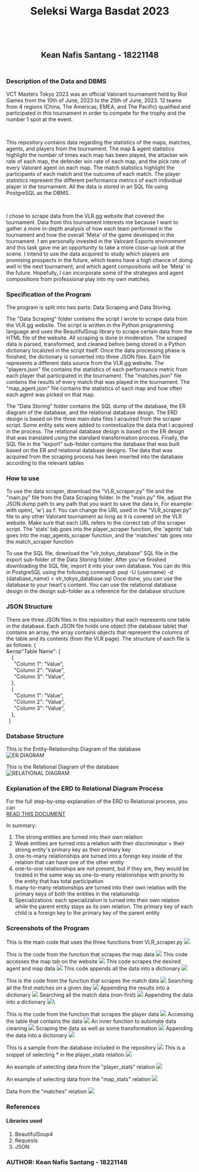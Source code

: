 <h1 align="center">
  <br>
  Seleksi Warga Basdat 2023
  <br>
  <br>
</h1>

<h2 align="center">
  <br>
  Kean Nafis Santang - 18221148
  <br>
  <br>
</h2>



### Description of the Data and DBMS
<p>
  VCT Masters Tokyo 2023 was an official Valorant tournament held by Riot Games from the 10th of June, 2023 to the 25th of June, 2023. 12 teams from 4 regions (China, The Americas, EMEA, and The Pacific) qualified and participated in this tournament in order to compete for the trophy and the number 1 spot at the event. 
</p>
<br>

<p>
  This repository contains data regarding the statistics of the maps, matches, agents, and players from the tournament. The map & agent statistics highlight the number of times each map has been played, the attacker win rate of each map, the defender win rate of each map, and the pick rate of every Valorant agent on each map. The match statistics highlight the participants of each match and the outcome of each match. The player statistics represent the different performance metrics of each individual player in the tournament. All the data is stored in an SQL file using PostgreSQL as the DBMS.
</p>
<br>

<p>
  I chose to scrape data from the VLR.gg website that covered the tournament. Data from this tournament interests me because I want to gather a more in-depth analysis of how each team performed in the tournament and how the overall 'Meta' of the game developed in the tournament. I am personally invested in the Valorant Esports environment and this task gave me an opportunity to take a more close-up look at the scene. I intend to use the data acquired to study which players are promising prospects in the future, which teams have a high chance of doing well in the next tournament, and which agent compositions will be 'Meta' in the future. Hopefully, I can incorporate some of the strategies and agent compositions from professional play into my own matches.
</p>

### Specification of the Program
<p>
  The program is split into two parts: Data Scraping and Data Storing. 
  
  The "Data Scraping" folder contains the script I wrote to scrape data from the VLR.gg website. The script is written in the Python programming language and uses the BeautifulSoup library to scrape certain data from the HTML file of the website. All scraping is done in moderation. The scraped data is parsed, transformed, and cleaned before being stored in a Python dictionary localized in the script itself. Once the data processing phase is finished, the dictionary is converted into three JSON files. Each file represents a different data source from the VLR.gg website. The "players.json" file contains the statistics of each performance metric from each player that participated in the tournament. The "matches.json" file contains the results of every match that was played in the tournament. The "map_agent.json" file contains the statistics of each map and how often each agent was picked on that map.

  The "Data Storing" folder contains the SQL dump of the database, the ER diagram of the database, and the relational database design. The ERD design is based on the three main data files I acquired from the scraper script. Some entity sets were added to contextualize the data that I acquired in the process. The relational database design is based on the ER design that was translated using the standard transformation process. Finally, the SQL file in the "export" sub-folder contains the database that was built based on the ER and relational database designs. The data that was acquired from the scraping process has been inserted into the database according to the relevant tables
</p>

### How to use
<p>
  To use the data scraper, download the "VLR_scraper.py" file and the "main.py" file from the Data Scraping folder. In the "main.py" file, adjust the JSON dump path to any path that you want to save the data in, For example:
  with open(<YOUR PATH HERE>, 'w') as f:
    You can change the URL used in the "VLR_scraper.py" file to any other Valorant tournament as long as it is covered on the VLR website. Make sure that each URL refers to the correct tab of the scraper script. The 'stats' tab goes into the player_scraper function, the 'agents' tab goes into the map_agents_scraper function, and the 'matches' tab goes into the match_scraper function

  To use the SQL file, download the "vlr_tokyo_database" SQL file in the export sub-folder of the Data Storing folder. After you've finished downloading the SQL file, import it into your own database. You can do this in PostgreSQL using the following command:
  psql -U {username} -d {database_name} < vlr_tokyo_database.sql
Once done, you can use the database to your heart's content. You can use the relational database design in the design sub-folder as a reference for the database structure
</p>

### JSON Structure
<p>
  There are three JSON files in this repository that each represents one table in the database. Each JSON file holds one object (the database table) that contains an array, the array contains objects that represent the columns of the table and its contents (from the VLR page). The structure of each file is as follows:
  { <br>
    &ensp"Table Name": [ <br>
        &ensp;&ensp;{ <br>
          &ensp;&ensp;&ensp;"Column 1": "Value", <br>
          &ensp;&ensp;&ensp;"Column 2": "Value", <br>
          &ensp;&ensp;&ensp;"Column 3": "Value", <br>
        &ensp;&ensp;}, <br>
        &ensp;&ensp;{ <br>
          &ensp;&ensp;&ensp;"Column 1": "Value", <br>
          &ensp;&ensp;&ensp;"Column 2": "Value", <br>
          &ensp;&ensp;&ensp;"Column 3": "Value", <br>
        &ensp;&ensp;}, <br>
    &ensp;] <br>
</p>


### Database Structure
<p>
  This is the Entity-Relationship Diagram of the database <br>
  <img src='/Data Storing/design/VLR_ERD.png' title="ER DIAGRAM">

  This is the Relational Diagram of the database <br>
  <img src='/Data Storing/design/VLR_Relational.png' title="RELATIONAL DIAGRAM">
</p>

### Explanation of the ERD to Relational Diagram Process
For the full step-by-step explanation of the ERD to Relational process, you can <br>
<a href='https://docs.google.com/document/d/1Mb3ZZDUXXIagf17eEDmtMFo0wlgui2ADBjK_Nw-NXo0/edit?usp=sharing'>READ THIS DOCUMENT </a>

In summary:
1. The strong entities are turned into their own relation
2. Weak entities are turned into a relation with their discriminator + their strong entity's primary key as their primary key
3. one-to-many relationships are turned into a foreign key inside of the relation that can have one of the other entity
4. one-to-one relationships are not present, but if they are, they would be treated in the same way as one-to-many relationships with priority to the entity that has total participation
5. many-to-many relationships are turned into their own relation with the primary keys of both the entities in the relationship
6. Specializations: each specialization is turned into their own relation while the parent entity stays as its own relation. The primary key of each child is a foreign key to the primary key of the parent entity

### Screenshots of the Program
<p>
  This is the main code that uses the three functions from VLR_scraper.py
  <img src='/Data Scraping/screenshot/main_code.png'>



  This is the code from the function that scrapes the map data
  <img src='/Data Scraping/screenshot/soup_maps_init.png'>
  This code accesses the map tab on the website
  <img src='/Data Scraping/screenshot/soup_maps_access.png'>
  This code scrapes the desired agent and map data
  <img src='/Data Scraping/screenshot/soup_maps_agent_search.png'>
  This code appends all the data into a dictionary
  <img src='/Data Scraping/screenshot/soup_maps_append.png'>




  This is the code from the function that scrapes the match data
  <img src='/Data Scraping/screenshot/soup_matches_init_1.png'>
  Searching all the first matches on a given day
  <img src='/Data Scraping/screenshot/soup_matches_data_search.png'>
  Appending the results into a dictionary
  <img src='/Data Scraping/screenshot/soup_matches_append_1.png'>
  Searching all the match data (non-first)
  <img src='/Data Scraping/screenshot/soup_matches_data_search_2.png'>
  Appending the data into a dictionary
  <img src='/Data Scraping/screenshot/soup_matches_append_2.png'>\



  This is the code from the function that scrapes the player data
  <img src='/Data Scraping/screenshot/soup_player_init.png'>
  Accessing the table that contains the data
  <img src='/Data Scraping/screenshot/soup_player_table.png'>
  An inner function to automate data cleaning
  <img src='/Data Scraping/screenshot/soup_player_innerfunc.png'>
  Scraping the data as well as some transformation
  <img src='/Data Scraping/screenshot/soup_player_scraping.png'>
  Appending the data into a dictionary
  <img src='/Data Scraping/screenshot/soup_player_insert.png'>


  This is a sample from the database included in the repository
  <img src='/Data Storing/screenshot/vlr_sql_tables.png'>
  This is a snippet of selecting * in the player_stats relation
  <img src='/Data Storing/screenshot/vlr_sql_players_full.png'>
  
  An example of selecting data from the "player_stats" relation
  <img src='/Data Storing/screenshot/vlr_sql_players_selected.png'>

  An example of selecting data from the "map_stats" relation
  <img src='/Data Storing/screenshot/vlr_sql_map_selection.png'>

  Data from the "matches" relation
  <img src='/Data Storing/screenshot/vlr_sql_matches.png'>
</p>

### References
#### Libraries used
1. BeautifulSoup4
2. Requests
3. JSON

### AUTHOR: Kean Nafis Santang - 18221148
